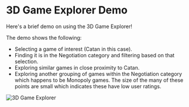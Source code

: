 # 3D Game Explorer Demo

Here's a brief demo on using the 3D Game Explorer!

The demo shows the following:

- Selecting a game of interest (Catan in this case).
- Finding it is in the Negotiation category and filtering based on that selection.
- Exploring similar games in close proximity to Catan.
- Exploring another grouping of games within the Negotiation category which happens to be Monopoly games. The size of the many of these points are small which indicates these have low user ratings.

![3D Game Explorer](../../images/DEMO.gif)